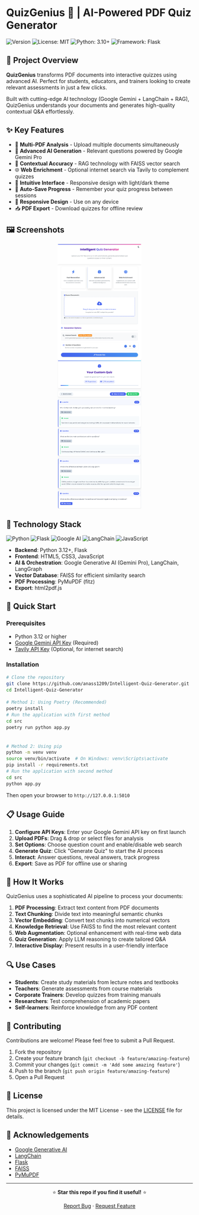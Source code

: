 # QuizGenius 🧠 | AI-Powered PDF Quiz Generator

![Version](https://img.shields.io/badge/version-1.0.0-blue.svg?cacheSeconds=2592000)
![License: MIT](https://img.shields.io/badge/License-MIT-yellow.svg)
![Python: 3.10+](https://img.shields.io/badge/Python-3.12+-blue.svg)
![Framework: Flask](https://img.shields.io/badge/Framework-Flask-red.svg)

</div>

## 💫 Project Overview

**QuizGenius** transforms PDF documents into interactive quizzes using advanced AI. Perfect for students, educators, and trainers looking to create relevant assessments in just a few clicks.

Built with cutting-edge AI technology (Google Gemini + LangChain + RAG), QuizGenius understands your documents and generates high-quality contextual Q&A effortlessly.

## ✨ Key Features

- 📄 **Multi-PDF Analysis** - Upload multiple documents simultaneously
- 🤖 **Advanced AI Generation** - Relevant questions powered by Google Gemini Pro
- 🎯 **Contextual Accuracy** - RAG technology with FAISS vector search
- 🌐 **Web Enrichment** - Optional internet search via Tavily to complement quizzes
- 🎨 **Intuitive Interface** - Responsive design with light/dark theme
- 💾 **Auto-Save Progress** - Remember your quiz progress between sessions
- 📱 **Responsive Design** - Use on any device
- 📥 **PDF Export** - Download quizzes for offline review

## 🖼️ Screenshots

<div align="center">
  <img src="src/Picture/Home.png" alt="Main Interface" width="45%" style="display: block; margin: 0 auto;">
  <img src="src/Picture/Result1.png" alt="Generated Quiz" width="45%" style="display: block; margin: 0 auto;">
  <img src="src/Picture/Result2.png" alt="Generated Quiz" width="45%" style="display: block; margin: 0 auto;">
</div>

## 🧰 Technology Stack

![Python](https://img.shields.io/badge/Python-3776AB?style=for-the-badge&logo=python&logoColor=white)
![Flask](https://img.shields.io/badge/Flask-000000?style=for-the-badge&logo=flask&logoColor=white)
![Google AI](https://img.shields.io/badge/Google_Gemini-4285F4?style=for-the-badge&logo=google&logoColor=white)
![LangChain](https://img.shields.io/badge/LangChain-121212?style=for-the-badge&logo=chainlink&logoColor=white)
![JavaScript](https://img.shields.io/badge/JavaScript-F7DF1E?style=for-the-badge&logo=javascript&logoColor=black)


- **Backend**: Python 3.12+, Flask
- **Frontend**: HTML5, CSS3, JavaScript
- **AI & Orchestration**: Google Generative AI (Gemini Pro), LangChain, LangGraph
- **Vector Database**: FAISS for efficient similarity search
- **PDF Processing**: PyMuPDF (fitz)
- **Export**: html2pdf.js

## 🚀 Quick Start

### Prerequisites

- Python 3.12 or higher
- [Google Gemini API Key](https://ai.google.dev/) (Required)
- [Tavily API Key](https://tavily.com/) (Optional, for internet search)

### Installation

```bash
# Clone the repository
git clone https://github.com/anass1209/Intelligent-Quiz-Generator.git
cd Intelligent-Quiz-Generator

# Method 1: Using Poetry (Recommended)
poetry install
# Run the application with first method
cd src
poetry run python app.py


# Method 2: Using pip
python -m venv venv
source venv/bin/activate  # On Windows: venv\Scripts\activate
pip install -r requirements.txt
# Run the application with second method
cd src
python app.py

```

Then open your browser to `http://127.0.0.1:5010`

## 📋 Usage Guide

1. **Configure API Keys**: Enter your Google Gemini API key on first launch
2. **Upload PDFs**: Drag & drop or select files for analysis
3. **Set Options**: Choose question count and enable/disable web search
4. **Generate Quiz**: Click "Generate Quiz" to start the AI process
5. **Interact**: Answer questions, reveal answers, track progress
6. **Export**: Save as PDF for offline use or sharing

## 🔄 How It Works

QuizGenius uses a sophisticated AI pipeline to process your documents:

1. **PDF Processing**: Extract text content from PDF documents
2. **Text Chunking**: Divide text into meaningful semantic chunks
3. **Vector Embedding**: Convert text chunks into numerical vectors
4. **Knowledge Retrieval**: Use FAISS to find the most relevant content
5. **Web Augmentation**: Optional enhancement with real-time web data
6. **Quiz Generation**: Apply LLM reasoning to create tailored Q&A
7. **Interactive Display**: Present results in a user-friendly interface

## 🔍 Use Cases

- **Students**: Create study materials from lecture notes and textbooks
- **Teachers**: Generate assessments from course materials
- **Corporate Trainers**: Develop quizzes from training manuals
- **Researchers**: Test comprehension of academic papers
- **Self-learners**: Reinforce knowledge from any PDF content

## 🤝 Contributing

Contributions are welcome! Please feel free to submit a Pull Request.

1. Fork the repository
2. Create your feature branch (`git checkout -b feature/amazing-feature`)
3. Commit your changes (`git commit -m 'Add some amazing feature'`)
4. Push to the branch (`git push origin feature/amazing-feature`)
5. Open a Pull Request

## 📄 License

This project is licensed under the MIT License - see the [LICENSE](LICENSE) file for details.

## 🙏 Acknowledgements

- [Google Generative AI](https://ai.google.dev/)
- [LangChain](https://www.langchain.com/)
- [Flask](https://flask.palletsprojects.com/)
- [FAISS](https://github.com/facebookresearch/faiss)
- [PyMuPDF](https://github.com/pymupdf/PyMuPDF)

---

<div align="center">

⭐ **Star this repo if you find it useful!** ⭐

[Report Bug](https://github.com/anass1209/Intelligent-Quiz-Generator/issues) · [Request Feature](https://github.com/anass1209/Intelligent-Quiz-Generator/issues)

</div>